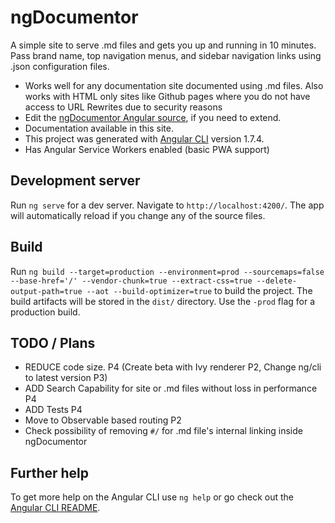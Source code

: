 # ngDocumentor


A simple site to serve .md files and gets you up and running in 10 minutes. 
Pass brand name, top navigation menus, and sidebar navigation links using .json configuration files.

* Works well for any documentation site documented using .md files. Also works with HTML only sites like Github pages where you do not have access to URL Rewrites due to security reasons
* Edit the [ngDocumentor Angular source](https://github.com/ngDocumentor/ngDocumentor), if you need to extend.
* Documentation available in this site.
* This project was generated with [Angular CLI](https://github.com/angular/angular-cli) version 1.7.4.
* Has Angular Service Workers enabled (basic PWA support)


## Development server

Run `ng serve` for a dev server. Navigate to `http://localhost:4200/`. The app will automatically reload if you change any of the source files.


## Build

Run `ng build --target=production --environment=prod --sourcemaps=false --base-href='/' --vendor-chunk=true --extract-css=true --delete-output-path=true --aot --build-optimizer=true` to build the project. The build artifacts will be stored in the `dist/` directory. Use the `-prod` flag for a production build.

## TODO / Plans

* REDUCE code size. P4 (Create beta with Ivy renderer P2, Change ng/cli to latest version P3)
* ADD Search Capability for site or .md files without loss in performance P4
* ADD Tests P4
* Move to Observable based routing P2
* Check possibility of removing `#/` for .md file's internal linking inside ngDocumentor

## Further help

To get more help on the Angular CLI use `ng help` or go check out the [Angular CLI README](https://github.com/angular/angular-cli/blob/master/README.md).
